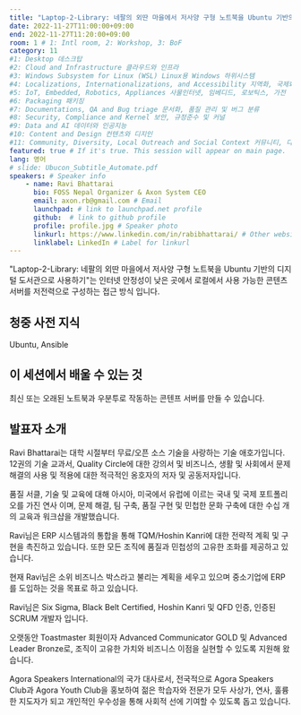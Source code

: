 ```yaml
---
title: "Laptop-2-Library: 네팔의 외딴 마을에서 저사양 구형 노트북을 Ubuntu 기반의 디지털 도서관으로 사용하기"
date: 2022-11-27T11:00:00+09:00
end: 2022-11-27T11:20:00+09:00
room: 1 # 1: Intl room, 2: Workshop, 3: BoF
category: 11
#1: Desktop 데스크탑
#2: Cloud and Infrastructure 클라우드와 인프라
#3: Windows Subsystem for Linux (WSL) Linux용 Windows 하위시스템
#4: Localizations, Internationalizations, and Accessibility 지역화, 국제화 및 접근성
#5: IoT, Embedded, Robotics, Appliances 사물인터넷, 임베디드, 로보틱스, 가전
#6: Packaging 패키징
#7: Documentations, QA and Bug triage 문서화, 품질 관리 및 버그 분류
#8: Security, Compliance and Kernel 보안, 규정준수 및 커널
#9: Data and AI 데이터와 인공지능
#10: Content and Design 컨텐츠와 디지인
#11: Community, Diversity, Local Outreach and Social Context 커뮤니티, 다양성, 지역 사회 협력과 사회적 관점
featured: true # If it's true. This session will appear on main page.
lang: 영어
# slide: Ubucon_Subtitle_Automate.pdf
speakers: # Speaker info
    - name: Ravi Bhattarai
      bio: FOSS Nepal Organizer & Axon System CEO
      email: axon.rb@gmail.com # Email
      launchpad: # link to launchpad.net profile
      github:  # link to github profile
      profile: profile.jpg # Speaker photo
      linkurl: https://www.linkedin.com/in/rabibhattarai/ # Other website link url
      linklabel: LinkedIn # Label for linkurl
---
```


"Laptop-2-Library: 네팔의 외딴 마을에서 저사양 구형 노트북을 Ubuntu 기반의 디지털 도서관으로 사용하기"는 인터넷 안정성이 낮은 곳에서 로컬에서 사용 가능한 콘텐츠 서버를 저전력으로 구성하는 접근 방식 입니다.
## 청중 사전 지식
Ubuntu, Ansible

## 이 세션에서 배울 수 있는 것
최신 또는 오래된 노트북과 우분투로 작동하는 콘텐프 서버를 만들 수 있습니다.

## 발표자 소개
Ravi Bhattarai는 대학 시절부터 무료/오픈 소스 기술을 사랑하는 기술 애호가입니다. 12권의 기술 교과서, Quality Circle에 대한 강의서 및 비즈니스, 생활 및 사회에서 문제 해결의 사용 및 적용에 대한 적극적인 옹호자의 저자 및 공동저자입니다.

품질 서클, 기술 및 교육에 대해 아시아, 미국에서 유럽에 이르는 국내 및 국제 포트폴리오를 가진 연사 이며, 문제 해결, 팀 구축, 품질 구현 및 민첩한 문화 구축에 대한 수십 개의 교육과 워크샵을 개발했습니다.

Ravi님은 ERP 시스템과의 통합을 통해 TQM/Hoshin Kanri에 대한 전략적 계획 및 구현을 촉진하고 있습니다. 또한 모든 조직에 품질과 민첩성의 고유한 조화를 제공하고 있습니다.

현재 Ravi님은 소위 비즈니스 박스라고 불리는 계획을 세우고 있으며 중소기업에 ERP를 도입하는 것을 목표로 하고 있습니다.

Ravi님은 Six Sigma, Black Belt Certified, Hoshin Kanri 및 QFD 인증, 인증된 SCRUM 개발자 입니다.

오랫동안 Toastmaster 회원이자 Advanced Communicator GOLD 및 Advanced Leader Bronze로, 조직이 고유한 가치와 비즈니스 이점을 실현할 수 있도록 지원해 왔습니다.

Agora Speakers International의 국가 대사로서, 전국적으로 Agora Speakers Club과 Agora Youth Club을 홍보하여 젊은 학습자와 전문가 모두 사상가, 연사, 훌륭한 지도자가 되고 개인적인 우수성을 통해 사회적 선에 기여할 수 있도록 돕고 있습니다.